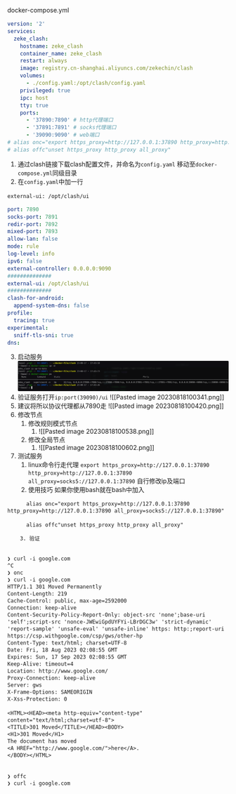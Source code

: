 docker-compose.yml
```yaml
version: '2'
services:
  zeke_clash:
    hostname: zeke_clash
    container_name: zeke_clash
    restart: always
    image: registry.cn-shanghai.aliyuncs.com/zekechin/clash
    volumes:
      - ./config.yaml:/opt/clash/config.yaml
    privileged: true
    ipc: host
    tty: true
    ports:
      - '37890:7890' # http代理端口
      - '37891:7891' # socks代理端口
      - '39090:9090' # web端口
# alias onc="export https_proxy=http://127.0.0.1:37890 http_proxy=http://127.0.0.1:37890 all_proxy=socks5://127.0.0.1:37890"
# alias offc"unset https_proxy http_proxy all_proxy"

```



1. 通过clash链接下载clash配置文件，并命名为`config.yaml` 移动至`docker-compose.yml`同级目录
2. 在`config.yaml`中加一行

`external-ui: /opt/clash/ui`

```yaml
port: 7890
socks-port: 7891
redir-port: 7892
mixed-port: 7893
allow-lan: false
mode: rule
log-level: info
ipv6: false
external-controller: 0.0.0.0:9090
##############
external-ui: /opt/clash/ui
##############
clash-for-android:
  append-system-dns: false
profile:
  tracing: true
experimental:
  sniff-tls-sni: true
dns:
```

3. 启动服务
![image-20230817174358407](clash%20%E6%95%99%E7%A8%8B.assets/image-20230817174358407.png)
4. 验证服务打开`ip:port(39090)/ui`
![[Pasted image 20230818100341.png]]
5. 建议将所以协议代理都从7890走
![[Pasted image 20230818100420.png]]
6. 修改节点
	1. 修改规则模式节点
		1. ![[Pasted image 20230818100538.png]]
	2. 修改全局节点
		1. ![[Pasted image 20230818100602.png]]
7. 测试服务
	1. linux命令行走代理
		`export https_proxy=http://127.0.0.1:37890 http_proxy=http://127.0.0.1:37890 all_proxy=socks5://127.0.0.1:37890`
		自行修改ip及端口
	2. 使用技巧
	  如果你使用bash就在bash中加入
```
	  alias onc="export https_proxy=http://127.0.0.1:37890 http_proxy=http://127.0.0.1:37890 all_proxy=socks5://127.0.0.1:37890"

	  alias offc"unset https_proxy http_proxy all_proxy"
```
		3. 验证
```

❯ curl -i google.com
^C
❯ onc
❯ curl -i google.com
HTTP/1.1 301 Moved Permanently
Content-Length: 219
Cache-Control: public, max-age=2592000
Connection: keep-alive
Content-Security-Policy-Report-Only: object-src 'none';base-uri 'self';script-src 'nonce-JWEwiGpdUYFYi-LBrDGC3w' 'strict-dynamic' 'report-sample' 'unsafe-eval' 'unsafe-inline' https: http:;report-uri https://csp.withgoogle.com/csp/gws/other-hp
Content-Type: text/html; charset=UTF-8
Date: Fri, 18 Aug 2023 02:08:55 GMT
Expires: Sun, 17 Sep 2023 02:08:55 GMT
Keep-Alive: timeout=4
Location: http://www.google.com/
Proxy-Connection: keep-alive
Server: gws
X-Frame-Options: SAMEORIGIN
X-Xss-Protection: 0

<HTML><HEAD><meta http-equiv="content-type" content="text/html;charset=utf-8">
<TITLE>301 Moved</TITLE></HEAD><BODY>
<H1>301 Moved</H1>
The document has moved
<A HREF="http://www.google.com/">here</A>.
</BODY></HTML>


❯ offc
❯ curl -i google.com
